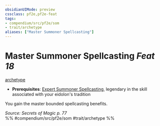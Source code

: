 ```yaml
---
obsidianUIMode: preview
cssclass: pf2e,pf2e-feat
tags:
- compendium/src/pf2e/som
- trait/archetype
aliases: ["Master Summoner Spellcasting"]
---
```

# Master Summoner Spellcasting  *Feat 18*  
[archetype](../../Rules/traits/archetype.md)  

- **Prerequisites**: [Expert Summoner Spellcasting](expert-summoner-spellcasting-som.md), legendary in the skill associated with your eidolon's tradition

You gain the master bounded spellcasting benefits.

*Source: Secrets of Magic p. 77*  
%% #compendium/src/pf2e/som #trait/archetype %%